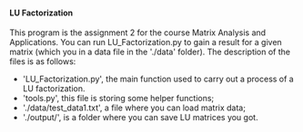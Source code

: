 ####  LU Factorization


This program is the assignment 2 for the course Matrix Analysis and Applications.
You can run LU_Factorization.py to gain a result for a given matrix (which you in a data file in the './data' folder).
The description of the files is as follows:
- 'LU_Factorization.py', the main function used to carry out a process of a LU factorization.
- 'tools.py', this file is storing some helper functions;
- './data/test_data1.txt', a file where you can load matrix data;
- './output/', is a folder where you can save LU matrices you got.

